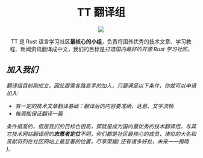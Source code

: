 <h1 align="center">TT 翻译组</h1>

<div align="center">
    <img src="https://github.com/studyrs/TT/blob/main/assets/logo.png?raw=true">
</div>

<p align="center">TT 是 Rust 语言学习社区<strong>最核心的小组</strong>，负责将国外优秀的技术文章、学习教程、新闻资讯翻译成中文，我们的目标是<i>打造国内最好的开源 Rust 学习社区。<i></p>
  
## 加入我们

翻译组目前刚成立，因此亟需各路高手的加入，只要满足以下条件，你就可以申请加入:

- 有一定的技术文章翻译基础：翻译后的内容要准确、达意、文字流畅
- 每周能保证翻译一篇
  
条件挺高的，但是我们的目标也很高，那就是成为国内最优秀的技术翻译组。与其它技术网站翻译组的**志愿者定位**不同，你们都是社区最核心的成员，诸位的大名和贡献将列在社区网站上最显著的位置，尽享荣耀( 还有诸多好处，未来一一揭晓 )。
  



